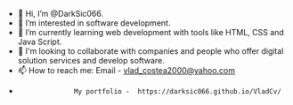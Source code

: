 - 👋 Hi, I’m @DarkSic066.
- 👀 I’m interested in software development.
- 🌱 I’m currently learning web development with tools like HTML, CSS and Java Script.
- 💞️ I'm looking to collaborate with companies and people who offer digital solution services and develop software.
- 📫 How to reach me: Email - vlad_costea2000@yahoo.com
-                   My portfolio -  https://darksic066.github.io/VladCv/

